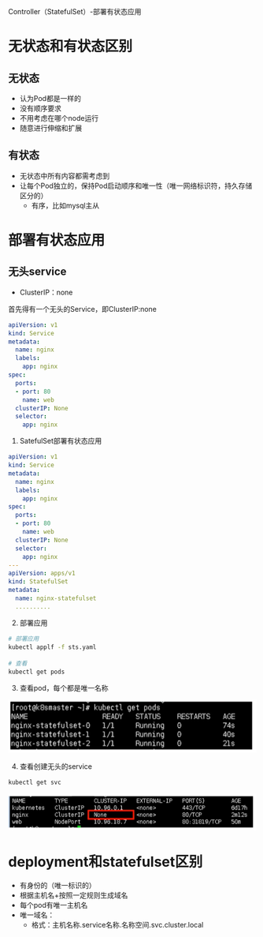 Controller（StatefulSet）-部署有状态应用



# 无状态和有状态区别

## 无状态

- 认为Pod都是一样的
- 没有顺序要求
- 不用考虑在哪个node运行
- 随意进行伸缩和扩展



## 有状态

- 无状态中所有内容都需考虑到
- 让每个Pod独立的，保持Pod启动顺序和唯一性（唯一网络标识符，持久存储区分的）
  - 有序，比如mysql主从



# 部署有状态应用

## 无头service

- ClusterIP：none

首先得有一个无头的Service，即ClusterIP:none

```yaml
apiVersion: v1
kind: Service
metadata:
  name: nginx
  labels: 
    app: nginx
spec:
  ports:
  - port: 80
    name: web
  clusterIP: None
  selector:
    app: nginx
```



1. SatefulSet部署有状态应用

```yaml
apiVersion: v1
kind: Service
metadata:
  name: nginx
  labels: 
    app: nginx
spec:
  ports:
  - port: 80
    name: web
  clusterIP: None
  selector:
    app: nginx
---
apiVersion: apps/v1
kind: StatefulSet
metadata:
  name: nginx-statefulset
  ..........
```



2. 部署应用

```bash
# 部署应用
kubectl applf -f sts.yaml

# 查看
kubectl get pods
```

3. 查看pod，每个都是唯一名称

![](..\img\pods.png)

4. 查看创建无头的service

```bash
kubectl get svc
```

![](..\img\service1.png)



# deployment和statefulset区别

- 有身份的（唯一标识的）
- 根据主机名+按照一定规则生成域名
- 每个pod有唯一主机名
- 唯一域名：
  - 格式：主机名称.service名称.名称空间.svc.cluster.local



